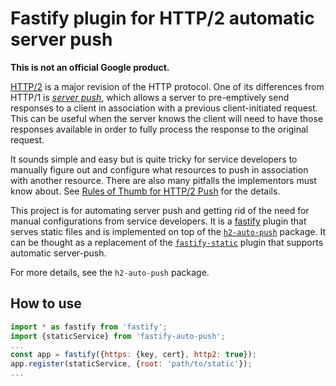 # Fastify plugin for HTTP/2 automatic server push

**This is not an official Google product.**

[HTTP/2](https://tools.ietf.org/html/rfc7540) is a major revision of the HTTP
protocol. One of its differences from HTTP/1 is [*server
push*](https://tools.ietf.org/html/rfc7540#section-8.2), which allows a
server to pre-emptively send responses to a client in association with a
previous client-initiated request. This can be useful when the server knows
the client will need to have those responses available in order to fully
process the response to the original request.

It sounds simple and easy but is quite tricky for service developers to
manually figure out and configure what resources to push in association with
another resource. There are also many pitfalls the implementors must know
about. See [Rules of Thumb for HTTP/2
Push](https://docs.google.com/document/d/1K0NykTXBbbbTlv60t5MyJvXjqKGsCVNYHyLEXIxYMv0/edit?usp=sharing)
for the details.

This project is for automating server push and getting rid of the need for
manual configurations from service developers. It is a
[fastify](https://www.fastify.io/) plugin that serves static files and is
implemented on top of the
[`h2-auto-push`](https://github.com/google/h2-auto-push) package. It can be
thought as a replacement of the
[`fastify-static`](https://github.com/fastify/fastify-static) plugin that
supports automatic server-push.

For more details, see the `h2-auto-push` package.

## How to use

```javascript
import * as fastify from 'fastify';
import {staticService} from 'fastify-auto-push';
...
const app = fastify({https: {key, cert}, http2: true});
app.register(staticService, {root: 'path/to/static'});
...
```

